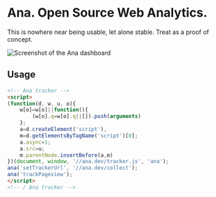 Ana. Open Source Web Analytics.
==============================

This is nowhere near being usable, let alone stable. Treat as a proof of concept.

![Screenshot of the Ana dashboard](https://github.com/dannyvankooten/ana/raw/master/assets/img/screenshot.png?2)

## Usage

```html
<!-- Ana tracker -->
<script>
(function(d, w, u, o){
	w[o]=w[o]||function(){
		(w[o].q=w[o].q||[]).push(arguments)
	};
	a=d.createElement('script'),
	m=d.getElementsByTagName('script')[0];
	a.async=1;
	a.src=u;
	m.parentNode.insertBefore(a,m)
})(document, window, '//ana.dev/tracker.js', 'ana');
ana('setTrackerUrl', '//ana.dev/collect');
ana('trackPageview');
</script>
<!-- / Ana tracker -->
```
